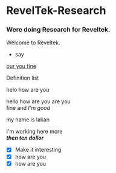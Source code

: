 # RevelTek-Research

### Were doing Research for Reveltek.

Welcome to Reveltek.

+ say

[ our you fine ]( )
<dl>
<dt>
Definition list
</dt>

</dl>

<dl>
<dt>
helo how are you
</dt>
</dl>

hello how are you are you<br> fine and *I'm good* 
<dl>
<dt>
my name is lakan
</dt>
</dl>

I'm working here more<br> ***then ten dollor***

- [x] Make it interesting
- [x] how are you
- [x] how are you
